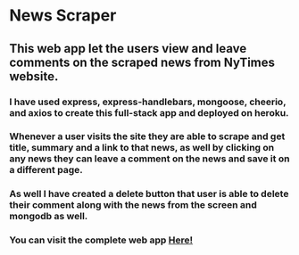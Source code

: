 # News Scraper

## This web app let the users view and leave comments on the scraped news from NyTimes website.

### I have used express, express-handlebars, mongoose, cheerio, and axios to create this full-stack app and deployed on heroku.
### Whenever a user visits the site they are able to scrape and get title, summary and a link to that news, as well by clicking on any news they can leave a comment on the news and save it on a different page.
### As well I have created a delete button that user is able to delete their comment along with the news from the screen and mongodb as well.

### You can visit the complete web app [Here!](https://www.google.ca/)
